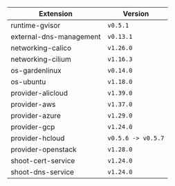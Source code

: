 | Extension      |  Version | 
| ----------- | ----------- |
|runtime-gvisor|```v0.5.1```|
|external-dns-management|```v0.13.1```|
|networking-calico|```v1.26.0```|
|networking-cilium|```v1.16.3```|
|os-gardenlinux|```v0.14.0```|
|os-ubuntu|```v1.18.0```|
|provider-alicloud|```v1.39.0```|
|provider-aws|```v1.37.0```|
|provider-azure|```v1.29.0```|
|provider-gcp|```v1.24.0```|
|provider-hcloud|```v0.5.6 -> v0.5.7```|
|provider-openstack|```v1.28.0```|
|shoot-cert-service|```v1.24.0```|
|shoot-dns-service|```v1.24.0```|
